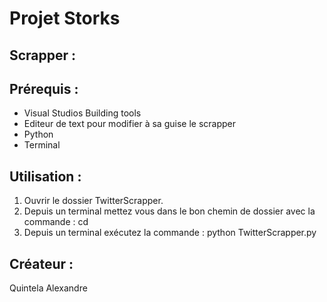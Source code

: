# Projet Storks

## Scrapper : ##

## Prérequis : ##

- Visual Studios Building tools
- Editeur de text pour modifier à sa guise le scrapper
- Python
- Terminal

## Utilisation : ##

1) Ouvrir le dossier TwitterScrapper.
2) Depuis un terminal mettez vous dans le bon chemin de dossier avec la commande : cd
3) Depuis un terminal exécutez la commande : python TwitterScrapper.py

## Créateur : ##

Quintela Alexandre

